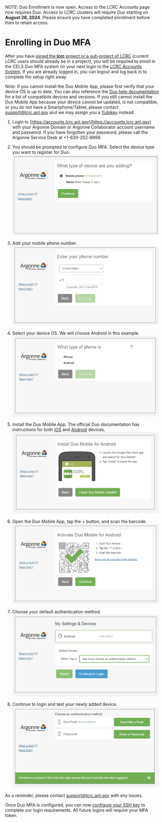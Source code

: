 *NOTE*: Duo Enrollment is now open. Access to the LCRC Accounts page now requires Duo. Access to LCRC clusters will require Duo starting on **August 28, 2024**. Please ensure you have completed enrollment before then to retain access.

# Enrolling in Duo MFA

After you have [joined the **lcrc** project or a sub-project of LCRC](../project-management/#join-an-existing-lcrc-project) (current LCRC users should already be in a project), you will be required to enroll in the CELS Duo MFA system on your next login to the [LCRC Accounts System](https://accounts.lcrc.anl.gov). If you are already logged in, you can logout and log back in to complete the setup right away.

*Note*: If you cannot install the Duo Mobile App, please first verify that your device OS is up to date. You can also reference the [Duo help documentation](https://help.duo.com) for a list of compatibile devices and versions. If you still cannot install the Duo Mobile App because your device cannot be updated, is not compatible, or you do not have a Smartphone/Tablet, please contact [support@lcrc.anl.gov](mailto:support@lcrc.anl.gov) and we may assign you a [Yubikey](mfa-yubikey.md) instead.

1. Login to [https://accounts.lcrc.anl.gov](https://accounts.lcrc.anl.gov) with your Argonne Domain or Argonne Collaborator account username and password. If you have forgotten your password, please call the Argonne Service Desk at +1-630-252-9999.

2. You should be prompted to configure Duo MFA. Select the device type you want to register for Duo.
![LCRC Duo Config 1](../images/lcrc_duo_1.png)

3. Add your mobile phone number.
![LCRC Duo Config 2](../images/lcrc_duo_2.png)

4. Select your device OS. We will choose Android in this example.
![LCRC Duo Config 3](../images/lcrc_duo_3.png)

5. Install the Duo Mobile App. The official Duo documentation has instructions for both [iOS](https://guide.duo.com/iphone) and [Android](https://guide.duo.com/android) devices.
![LCRC Duo Config 4](../images/lcrc_duo_4.png)

6. Open the Duo Mobile App, tap the + button, and scan the barcode.
![LCRC Duo Config 5](../images/lcrc_duo_5.png)

7. Choose your default authentication method.
![LCRC Duo Config 6](../images/lcrc_duo_6.png)

8. Continue to login and test your newly added device.
![LCRC Duo Config 7](../images/lcrc_duo_7.png)

As a reminder, please contact [support@lcrc.anl.gov](mailto:support@lcrc.anl.gov) with any issues.

Once Duo MFA is configured, you can now [configure your SSH key](ssh.md) to complete our login requirements. All future logins will require your MFA token.
